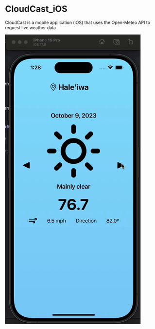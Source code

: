 # CloudCast_iOS
CloudCast is a mobile application (iOS) that uses the Open-Meteo API to request live weather data 

![](https://github.com/AndrewLamCS/CloudCast_iOS/blob/main/CloudCast.gif)
